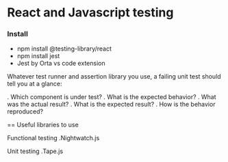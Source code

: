# React and Javascript testing

### Install
- npm install @testing-library/react
- npm install jest
- Jest by Orta vs code extension

Whatever test runner and assertion library you use, a failing unit test should tell you at a glance:

. Which component is under test?
. What is the expected behavior?
. What was the actual result?
. What is the expected result?
. How is the behavior reproduced?

== Useful libraries to use

Functional testing
.Nightwatch.js

Unit testing
.Tape.js

